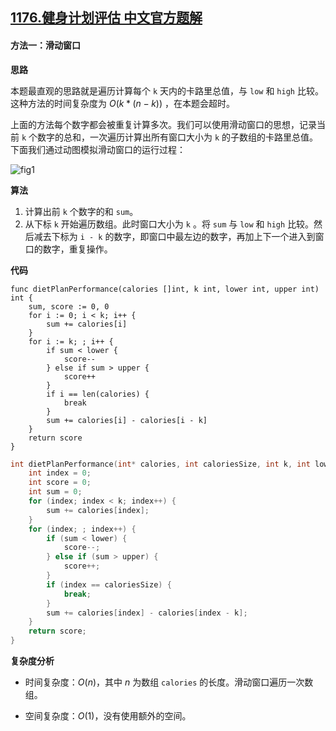 ## [1176.健身计划评估 中文官方题解](https://leetcode.cn/problems/diet-plan-performance/solutions/100000/jian-shen-ji-hua-ping-gu-by-leetcode-solution)
#### 方法一：滑动窗口

**思路**

本题最直观的思路就是遍历计算每个 `k` 天内的卡路里总值，与 `low` 和 `high` 比较。这种方法的时间复杂度为 $O(k*(n-k))$ ，在本题会超时。

上面的方法每个数字都会被重复计算多次。我们可以使用滑动窗口的思想，记录当前 `k` 个数字的总和，一次遍历计算出所有窗口大小为 `k` 的子数组的卡路里总值。下面我们通过动图模拟滑动窗口的运行过程：

![fig1](https://assets.leetcode-cn.com/solution-static/1176_1.gif)

**算法**

1. 计算出前 `k` 个数字的和 `sum`。
2. 从下标 `k` 开始遍历数组。此时窗口大小为 `k` 。将 `sum` 与 `low` 和 `high` 比较。然后减去下标为 `i - k` 的数字，即窗口中最左边的数字，再加上下一个进入到窗口的数字，重复操作。

**代码**

```Golang [ ]
func dietPlanPerformance(calories []int, k int, lower int, upper int) int {
    sum, score := 0, 0
    for i := 0; i < k; i++ {
        sum += calories[i]
    }
    for i := k; ; i++ {
        if sum < lower {
            score--
        } else if sum > upper {
            score++
        }
        if i == len(calories) {
            break
        }
        sum += calories[i] - calories[i - k]
    }
    return score
}
```

```C [ ]
int dietPlanPerformance(int* calories, int caloriesSize, int k, int lower, int upper){
    int index = 0;
    int score = 0;
    int sum = 0;
    for (index; index < k; index++) {
        sum += calories[index];
    }
    for (index; ; index++) {
        if (sum < lower) {
            score--;
        } else if (sum > upper) {
            score++;
        }
        if (index == caloriesSize) {
            break;
        }
        sum += calories[index] - calories[index - k];
    }
    return score;
}
```

**复杂度分析**

- 时间复杂度：$O(n)$，其中 $n$ 为数组 `calories` 的长度。滑动窗口遍历一次数组。

- 空间复杂度：$O(1)$，没有使用额外的空间。